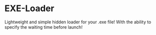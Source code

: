 # EXE-Loader
 Lightweight and simple hidden loader for your .exe file! With the ability to specify the waiting time before launch!
